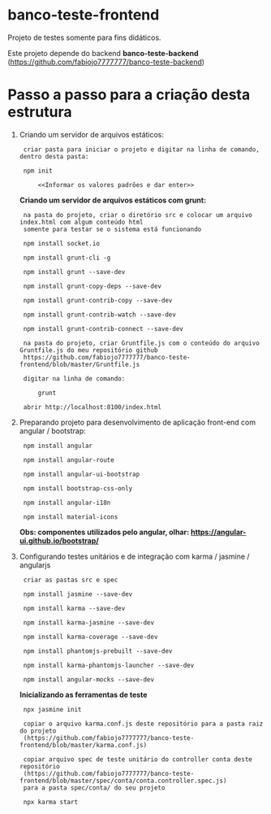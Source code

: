 # banco-teste-frontend

Projeto de testes somente para fins didáticos.

Este projeto depende do backend **banco-teste-backend** (https://github.com/fabiojo7777777/banco-teste-backend)

# Passo a passo para a criação desta estrutura
1. Criando um servidor de arquivos estáticos:

		criar pasta para iniciar o projeto e digitar na linha de comando, dentro desta pasta:

		npm init 

			<<Informar os valores padrões e dar enter>>
    
	**Criando um servidor de arquivos estáticos com grunt:**
		
		na pasta do projeto, criar o diretório src e colocar um arquivo index.html com algum conteúdo html 
		somente para testar se o sistema está funcionando

		npm install socket.io

		npm install grunt-cli -g

		npm install grunt --save-dev

		npm install grunt-copy-deps --save-dev

		npm install grunt-contrib-copy --save-dev	

		npm install grunt-contrib-watch --save-dev	

		npm install grunt-contrib-connect --save-dev	

		na pasta do projeto, criar Gruntfile.js com o conteúdo do arquivo Gruntfile.js do meu repositório github 
		https://github.com/fabiojo7777777/banco-teste-frontend/blob/master/Gruntfile.js

		digitar na linha de comando:	

			grunt		

		abrir http://localhost:8100/index.html		

2. Preparando projeto para desenvolvimento de aplicação front-end com angular / bootstrap:
	
		npm install angular

		npm install angular-route

		npm install angular-ui-bootstrap

		npm install bootstrap-css-only

		npm install angular-i18n

		npm install material-icons	
	
	**Obs: componentes utilizados pelo angular, olhar: https://angular-ui.github.io/bootstrap/**


3. Configurando testes unitários e de integração com karma / jasmine / angularjs
    
	    criar as pastas src e spec

	    npm install jasmine --save-dev

	    npm install karma --save-dev
	    
	    npm install karma-jasmine --save-dev
	    
	    npm install karma-coverage --save-dev

	    npm install phantomjs-prebuilt --save-dev
	    
	    npm install karma-phantomjs-launcher --save-dev
	    
	    npm install angular-mocks --save-dev

    **Inicializando as ferramentas de teste**
    
	    npx jasmine init

	    copiar o arquivo karma.conf.js deste repositório para a pasta raiz do projeto 
	    (https://github.com/fabiojo7777777/banco-teste-frontend/blob/master/karma.conf.js)
	    
	    copiar arquivo spec de teste unitário do controller conta deste repositório 
	    (https://github.com/fabiojo7777777/banco-teste-frontend/blob/master/spec/conta/conta.controller.spec.js) 
	    para a pasta spec/conta/ do seu projeto
	    
	    npx karma start
